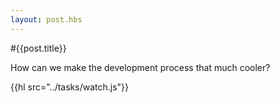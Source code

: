 ```yaml
---
layout: post.hbs
---
```


#{{post.title}}

How can we make the development process that much cooler?

{{hl src="../tasks/watch.js"}}
